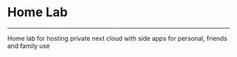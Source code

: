 # Home Lab

---

Home lab for hosting private next cloud with side apps for personal, friends and family use